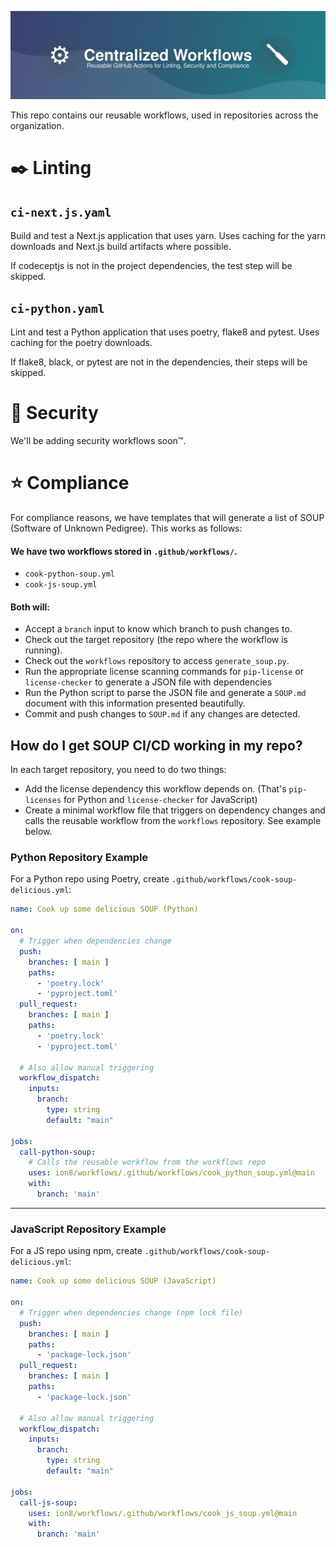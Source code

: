 ![Workflows Banner](./header.svg)

This repo contains our reusable workflows, used in repositories across the organization.

# ✒️ Linting
## `ci-next.js.yaml`
Build and test a Next.js application that uses yarn. Uses caching for the yarn downloads and Next.js build artifacts where possible.

If codeceptjs is not in the project dependencies, the test step will be skipped.

## `ci-python.yaml`
Lint and test a Python application that uses poetry, flake8 and pytest. Uses caching for the poetry downloads.

If flake8, black, or pytest are not in the dependencies, their steps will be skipped.

# 🔐 Security
We'll be adding security workflows soon™️.

# ⭐ Compliance
For compliance reasons, we have templates that will generate a list of SOUP (Software of Unknown Pedigree). This works as follows:

#### We have two workflows stored in `.github/workflows/`.
- `cook-python-soup.yml`
- `cook-js-soup.yml`


#### Both will:
- Accept a `branch` input to know which branch to push changes to.
- Check out the target repository (the repo where the workflow is running).
- Check out the `workflows` repository to access `generate_soup.py`.
- Run the appropriate license scanning commands for `pip-license` or `license-checker` to generate a JSON file with dependencies
- Run the Python script to parse the JSON file and generate a `SOUP.md` document with this information presented beautifully.
- Commit and push changes to `SOUP.md` if any changes are detected.

## How do I get SOUP CI/CD working in my repo?

In each target repository, you need to do two things:
- Add the license dependency this workflow depends on. (That's `pip-licenses` for Python and `license-checker` for JavaScript)
- Create a minimal workflow file that triggers on dependency changes and calls the reusable workflow from the `workflows` repository. See example below.

### Python Repository Example

For a Python repo using Poetry, create `.github/workflows/cook-soup-delicious.yml`:

```yaml
name: Cook up some delicious SOUP (Python)

on:
  # Trigger when dependencies change
  push:
    branches: [ main ]
    paths:
      - 'poetry.lock'
      - 'pyproject.toml'
  pull_request:
    branches: [ main ]
    paths:
      - 'poetry.lock'
      - 'pyproject.toml'

  # Also allow manual triggering
  workflow_dispatch: 
    inputs: 
      branch: 
        type: string 
        default: "main"

jobs:
  call-python-soup:
    # Calls the reusable workflow from the workflows repo
    uses: ion8/workflows/.github/workflows/cook_python_soup.yml@main
    with:
      branch: 'main'
```
_______


### JavaScript Repository Example

For a JS repo using npm, create `.github/workflows/cook-soup-delicious.yml`:

```yaml
name: Cook up some delicious SOUP (JavaScript)

on:
  # Trigger when dependencies change (npm lock file)
  push:
    branches: [ main ]
    paths:
      - 'package-lock.json'
  pull_request:
    branches: [ main ]
    paths:
      - 'package-lock.json'

  # Also allow manual triggering
  workflow_dispatch: 
    inputs: 
      branch: 
        type: string 
        default: "main"

jobs:
  call-js-soup:
    uses: ion8/workflows/.github/workflows/cook_js_soup.yml@main
    with:
      branch: 'main'
```